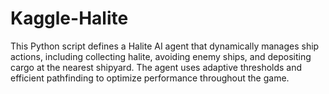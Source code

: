 # Kaggle-Halite

This Python script defines a Halite AI agent that dynamically manages ship actions, including collecting halite, avoiding enemy ships, and depositing cargo at the nearest shipyard. The agent uses adaptive thresholds and efficient pathfinding to optimize performance throughout the game.
